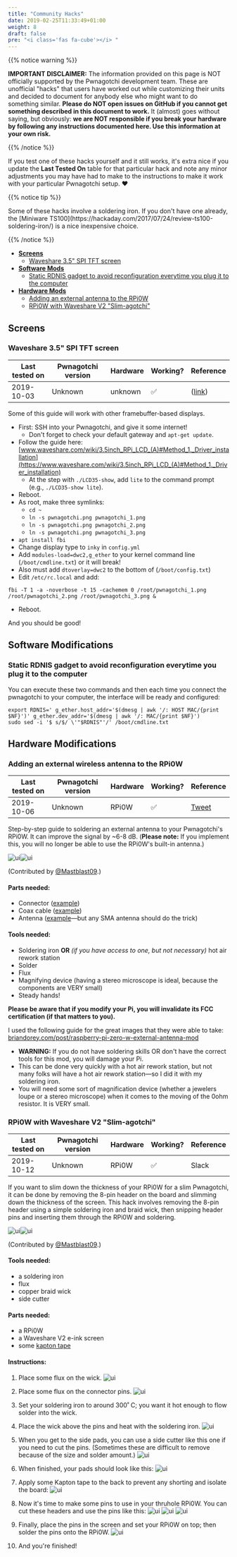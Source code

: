 ```yaml
---
title: "Community Hacks"
date: 2019-02-25T11:33:49+01:00
weight: 8
draft: false
pre: "<i class='fas fa-cube'></i> "
---
```


{{% notice warning %}}
<p><strong>IMPORTANT DISCLAIMER:</strong> The information provided on this page is NOT officially supported by the Pwnagotchi development team. These are unofficial "hacks" that users have worked out while customizing their units and decided to document for anybody else who might want to do something similar. <strong>Please do NOT open issues on GitHub if you cannot get something described in this document to work.</strong> It (almost) goes without saying, but obviously: <strong>we are NOT responsible if you break your hardware by following any instructions documented here. Use this information at your own risk.</strong></p>
{{% /notice %}}

If you test one of these hacks yourself and it still works, it's extra nice if you update the **Last Tested On** table for that particular hack and note any minor adjustments you may have had to make to the instructions to make it work with your particular Pwnagotchi setup. ❤️

{{% notice tip %}}
<p>Some of these hacks involve a soldering iron. If you don't have one already, the [Miniware TS100](https://hackaday.com/2017/07/24/review-ts100-soldering-iron/) is a nice inexpensive choice.</p>
{{% /notice %}}

- [**Screens**](#screens)
  - [Waveshare 3.5" SPI TFT screen](#waveshare-3-5-spi-tft-screen)
- [**Software Mods**](#software-modifications)
  - [Static RDNIS gadget to avoid reconfiguration everytime you plug it to the computer](#static-rdnis-gadget-to-avoid-reconfiguration-everytime-you-plug-it-to-the-computer)
- [**Hardware Mods**](#hardware-modifications)
  - [Adding an external antenna to the RPi0W](#adding-an-external-antenna-to-the-rpi0w)
  - [RPi0W with Waveshare V2 "Slim-agotchi"](#rpi0w-with-waveshare-v2-slim-agotchi)

## Screens

### Waveshare 3.5" SPI TFT screen

Last tested on | Pwnagotchi version | Hardware | Working? | Reference
---------------|--------------------|----------|----------|-----------|
2019-10-03 | Unknown | unknown | ✅ | ([link](https://github.com/evilsocket/pwnagotchi/issues/124#issue-502346040))

Some of this guide will work with other framebuffer-based displays.

- First: SSH into your Pwnagotchi, and give it some internet! 
  - Don't forget to check your default gateway and `apt-get update`.
- Follow the guide here: [www.waveshare.com/wiki/3.5inch_RPi_LCD_(A)#Method_1._Driver_installation](https://www.waveshare.com/wiki/3.5inch_RPi_LCD_(A)#Method_1._Driver_installation)
  - At the step with `./LCD35-show`, add `lite` to the command prompt (e.g., `./LCD35-show lite`).
- Reboot.
- As root, make three symlinks:
  - `cd ~`
  - `ln -s pwnagotchi.png pwnagotchi_1.png`
  - `ln -s pwnagotchi.png pwnagotchi_2.png`
  - `ln -s pwnagotchi.png pwnagotchi_3.png`
- `apt install fbi`
- Change display type to `inky` in `config.yml`
- Add `modules-load=dwc2,g_ether` to your kernel command line (`/boot/cmdline.txt`) or it will break!
- Also must add `dtoverlay=dwc2` to the bottom of (`/boot/config.txt`)
- Edit `/etc/rc.local` and add: 
```
fbi -T 1 -a -noverbose -t 15 -cachemem 0 /root/pwnagotchi_1.png /root/pwnagotchi_2.png /root/pwnagotchi_3.png &
```
- Reboot.

And you should be good!

## Software Modifications
### Static RDNIS gadget to avoid reconfiguration everytime you plug it to the computer

You can execute these two commands and then each time you connect the pwnagotchi to your computer, the interface will be ready and configured:

```
export RDNIS=' g_ether.host_addr='$(dmesg | awk '/: HOST MAC/{print $NF}')' g_ether.dev_addr='$(dmesg | awk '/: MAC/{print $NF}')
sudo sed -i '$ s/$/ \'"$RDNIS"'/' /boot/cmdline.txt
```

## Hardware Modifications

### Adding an external wireless antenna to the RPi0W
Last tested on | Pwnagotchi version | Hardware |Working? | Reference
---------------|--------------------|----------|---------|-----------|
2019-10-06 | Unknown | RPi0W | ✅ | [Tweet](https://twitter.com/mastblast09/status/1180938109850136576)

Step-by-step guide to soldering an external antenna to your Pwnagotchi's RPi0W. It can improve the signal by ~6-8 dB. (**Please note:** If you implement this, you will no longer be able to use the RPi0W's built-in antenna.)

![ui](https://i.imgur.com/1UG1g4I.jpg)![ui](https://i.imgur.com/xp5h7nN.jpg)

(Contributed by [@Mastblast09](https://twitter.com/mastblast09).)

#### Parts needed:

- Connector ([example](https://uk.farnell.com/hirose-hrs/u-fl-r-smt-1-10/rf-coaxial-u-fl-straight-jack/dp/1688077?CMP=i-ddd7-00001003))
- Coax cable ([example](https://uk.farnell.com/multicomp/r-134g7210150ca/cable-u-fl-sma-rp-150mm-50ohm/dp/1699261?CMP=i-ddd7-00001003))
- Antenna ([example](https://uk.farnell.com/siretta/delta6c-x-smam-s-rp-11/swivel-antenna-2-4-5-8ghz-sma/dp/2717651?st=sma%20antenna)—but any SMA antenna should do the trick)

#### Tools needed:

- Soldering iron **OR** *(if you have access to one, but not necessary)* hot air rework station
- Solder
- Flux
- Magnifying device (having a stereo microscope is ideal, because the components are VERY small)
- Steady hands!

**Please be aware that if you modify your Pi, you will invalidate its FCC certification (if that matters to you).**

I used the following guide for the great images that they were able to take: [briandorey.com/post/raspberry-pi-zero-w-external-antenna-mod](https://www.briandorey.com/post/raspberry-pi-zero-w-external-antenna-mod)

- **WARNING:** If you do not have soldering skills OR don't have the correct tools for this mod, you will damage your Pi.
- This can be done very quickly with a hot air rework station, but not many folks will have a hot air rework station—so I did it with my soldering iron.
- You will need some sort of magnification device (whether a jewelers loupe or a stereo microscope) when it comes to the moving of the 0ohm resistor. It is VERY small.

### RPi0W with Waveshare V2 "Slim-agotchi"

Last tested on | Pwnagotchi version | Hardware | Working? | Reference
---------------|--------------------|----------|----------|-----------|
2019-10-12 | Unknown | RPi0W | ✅ | Slack

If you want to slim down the thickness of your RPi0W for a slim Pwnagotchi, it can be done by removing the 8-pin header on the board and slimming down the thickness of the screen. This hack involves removing the 8-pin header using a simple soldering iron and braid wick, then snipping header pins and inserting them through the RPi0W and soldering.

![ui](https://i.imgur.com/qderZXO.jpg)![ui](https://i.imgur.com/nvb7MzW.jpg)

(Contributed by [@Mastblast09](https://twitter.com/mastblast09).)

#### Tools needed:

- a soldering iron
- flux
- copper braid wick
- side cutter


#### Parts needed:

- a RPi0W
- a Waveshare V2 e-ink screen
- some [kapton tape](https://en.wikipedia.org/wiki/Kapton)


#### Instructions:

1. Place some flux on the wick. 
![ui](https://i.imgur.com/X6jSEzc.png)

2. Place some flux on the connector pins. 
 ![ui](https://i.imgur.com/ObnCH1a.png)

3. Set your soldering iron to around 300˚ C; you want it hot enough to flow solder into the wick. 

4. Place the wick above the pins and heat with the soldering iron. 
![ui](https://i.imgur.com/GanjyiX.png)

5. When you get to the side pads, you can use a side cutter like this one if you need to cut the pins. (Sometimes these are difficult to remove because of the size and solder amount.) 
![ui](https://i.imgur.com/j9sTmuf.png)

6. When finished, your pads should look like this:
![ui](https://i.imgur.com/s24cIQc.png)

7. Apply some Kapton tape to the back to prevent any shorting and isolate the board:
![ui](https://i.imgur.com/YyTgXqX.png)

8. Now it's time to make some pins to use in your thruhole RPi0W. You can cut these headers and use the pins like this:
![ui](https://i.imgur.com/JZgLVZN.png)
![ui](https://i.imgur.com/3GmWlnp.png)
![ui](https://i.imgur.com/T076UQ0.png)

9. Finally, place the pins in the screen and set your RPi0W on top; then solder the pins onto the RPi0W.
![ui](https://i.imgur.com/OMILljO.png)

10. And you're finished!
